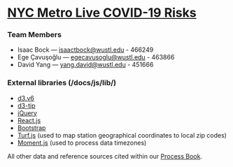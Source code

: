 # [NYC Metro Live COVID-19 Risks](https://egecavusoglu.github.io/nyc_covid/)

<!-- ![Milestone 2](https://washuvis.github.io/nyccovid/images/Milestone2.png "Milestone 2") -->

### Team Members
- Isaac Bock — isaactbock@wustl.edu - 466249
- Ege Çavuşoğlu — egecavusoglu@wustl.edu - 463866
- David Yang — yang.david@wustl.edu - 451666

### External libraries (/docs/js/lib/)
- [d3.v6](https://d3js.org/)
- [d3-tip](https://github.com/caged/d3-tip)
- [jQuery](https://jquery.com/)
- [React.js](https://reactjs.org/)
- [Bootstrap](https://getbootstrap.com/)
- [Turf.js](https://turfjs.org/) (used to map station geographical coordinates to local zip codes)
- [Moment.js](https://momentjs.com/) (used to process data timezones)

All other data and reference sources cited within our [Process Book](https://washuvis.github.io/nyccovid/processBook.html).
